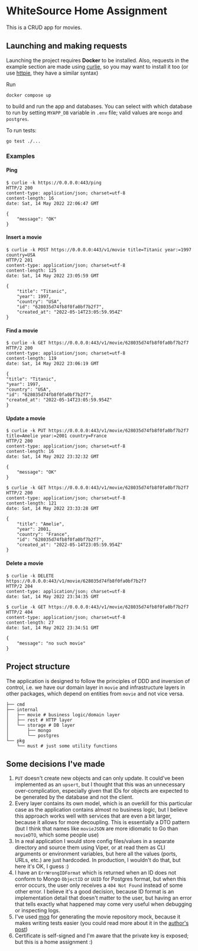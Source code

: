 # WhiteSource Home Assignment

This is a CRUD app for movies.

## Launching and making requests

Launching the project requires **Docker** to be installed.
Also, requests in the example section are made using [curlie](https://github.com/rs/curlie),
so you may want to install it too (or use [httpie](https://httpie.io/), they have a similar syntax)

Run

```shell
docker compose up
```

to build and run the app and databases.
You can select with which database to run by setting `MYAPP_DB`
variable in `.env` file; valid values are `mongo` and `postgres`.

To run tests:

```shell
go test ./...
```

### Examples

#### Ping

```shell
$ curlie -k https://0.0.0.0:443/ping 
HTTP/2 200 
content-type: application/json; charset=utf-8
content-length: 16
date: Sat, 14 May 2022 22:06:47 GMT

{
    "message": "OK"
}
```

#### Insert a movie

```shell
$ curlie -k POST https://0.0.0.0:443/v1/movie title=Titanic year:=1997 country=USA 
HTTP/2 201 
content-type: application/json; charset=utf-8
content-length: 125
date: Sat, 14 May 2022 23:05:59 GMT

{
    "title": "Titanic",
    "year": 1997,
    "country": "USA",
    "id": "628035d74fb8f0fa0bf7b2f7",
    "created_at": "2022-05-14T23:05:59.954Z"
}
```

#### Find a movie

```shell
$ curlie -k GET https://0.0.0.0:443/v1/movie/628035d74fb8f0fa0bf7b2f7             
HTTP/2 200
content-type: application/json; charset=utf-8
content-length: 119
date: Sat, 14 May 2022 23:06:19 GMT

{
"title": "Titanic",
"year": 1997,
"country": "USA",
"id": "628035d74fb8f0fa0bf7b2f7",
"created_at": "2022-05-14T23:05:59.954Z"
}

```

#### Update a movie

```shell
$ curlie -k PUT https://0.0.0.0:443/v1/movie/628035d74fb8f0fa0bf7b2f7 title=Amelie year:=2001 country=France 
HTTP/2 200 
content-type: application/json; charset=utf-8
content-length: 16
date: Sat, 14 May 2022 23:32:32 GMT

{
    "message": "OK"
}
```

```shell
$ curlie -k GET https://0.0.0.0:443/v1/movie/628035d74fb8f0fa0bf7b2f7 
HTTP/2 200 
content-type: application/json; charset=utf-8
content-length: 121
date: Sat, 14 May 2022 23:33:28 GMT

{
    "title": "Amelie",
    "year": 2001,
    "country": "France",
    "id": "628035d74fb8f0fa0bf7b2f7",
    "created_at": "2022-05-14T23:05:59.954Z"
}
```

#### Delete a movie

```shell
$ curlie -k DELETE https://0.0.0.0:443/v1/movie/628035d74fb8f0fa0bf7b2f7 
HTTP/2 204 
content-type: application/json; charset=utf-8
date: Sat, 14 May 2022 23:34:35 GMT

```

```shell
$ curlie -k GET https://0.0.0.0:443/v1/movie/628035d74fb8f0fa0bf7b2f7 
HTTP/2 404 
content-type: application/json; charset=utf-8
content-length: 27
date: Sat, 14 May 2022 23:34:51 GMT

{
    "message": "no such movie"
}
```

## Project structure

The application is designed to follow the principles of DDD and inversion of
control, i.e. we have our domain layer in `movie` and infrastructure layers
in other packages, which depend on entities from `movie` and not vice versa.

```shell
├── cmd
├── internal
│   ├── movie # business logic/domain layer
│   ├── rest # HTTP layer
│   └── storage # DB layer
│       ├── mongo
│       └── postgres 
└── pkg 
    └── must # just some utility functions 
```

## Some decisions I've made

1. `PUT` doesn't create new objects and can only update. It could've been
   implemented as an `upsert`, but I thought that this was
   an unnecessary over-complication, especially given that
   IDs for objects are expected to be generated by the database
   and not the client.
2. Every layer contains its own model, which is an overkill
   for this particular case as the application contains
   almost no business logic, but I believe this approach
   works well with services that are even a bit larger,
   because it allows for more decoupling.
   This is essentially a DTO pattern (but I think that
   names like `movieJSON` are more idiomatic to Go than `movieDTO`,
   which some people use)
3. In a real application I would store config files/values
   in a separate directory and source them using Viper,
   or at read them as CLI arguments or environment variables, but here
   all the values (ports, URLs, etc.) are just hardcoded.
   In production, I wouldn't do that, but here it's OK, I guess :)
4. I have an `ErrWrongIDFormat` which is returned when an ID
   does not conform to Mongo `ObjectID` or `UUID` for Postgres
   format, but when this error occurs, the user only receives
   a `404 Not Found` instead of some other error.
   I believe it's a good decision, because ID format is
   an implementation detail that doesn't matter to the user,
   but having an error that tells exactly what happened may
   come very useful when debugging or inspecting logs.
5. I've used [moq](https://github.com/matryer/moq) for generating
   the movie repository mock, because it makes writing tests
   easier (you could read more about it in the
   [author's post](https://medium.com/@matryer/meet-moq-easily-mock-interfaces-in-go-476444187d10#.uy9qkloty))
6. Certificate is self-signed and I'm aware that the private key is exposed; but this is a home assignment :)
